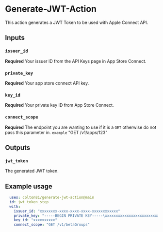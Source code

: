 # Generate-JWT-Action

This action generates a JWT Token to be used with Apple Connect API.

## Inputs

### `issuer_id`

**Required** Your issuer ID from the API Keys page in App Store Connect.

### `private_key`

**Required** Your app store connect API key.

### `key_id`

**Required**  Your private key ID from App Store Connect.

### `connect_scope`

**Required** The endpoint you are wanting to use if it is a `GET` otherwise do not pass this parameter in. `example` "GET /v1/apps/123"

## Outputs

### `jwt_token`

The generated JWT token.

## Example usage

```yaml
  uses: colton81/generate-jwt-action@main
  id: jwt_token_step
  with:
    issuer_id: "xxxxxxxx-xxxx-xxxx-xxxx-xxxxxxxxxxxx"
    private_key: "-----BEGIN PRIVATE KEY-----\xxxxxxxxxxxxxxxxxxxxxxxxxxxxxxxxxxxxxxxxxxxxxxxxxxxxxxxxxxxxxxxx xxxxxxxxxxxxxxxxxxxxxxxxxxxxxxxxxxxxxxxxxxxxxxxxxxxxxxxxxxxxxxxx xxxxxxxxxxxxxxxxxxxxxxxxxxxxxxxxxxxxxxxxxxxxxxxxxxxxxxxxxxxxxxxx xxxxxxxx\n-----END PRIVATE KEY-----"
    key_id: "xxxxxxxxxx"
    connect_scope: "GET /v1/betaGroups"
```
